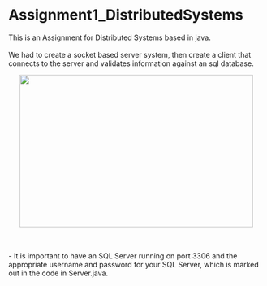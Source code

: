 # Assignment1_DistributedSystems

This is an Assignment for Distributed Systems based in java.
<br/><br/>
We had to create a socket based server system, then create a client that connects to the server and validates information against
an sql database.
<p align="center">
  <img width="460" height="300" src="https://dataintegration.info/wp-content/uploads/2021/06/60586-developer-isometric-people-working-with-technology.gif">
</p>
<br/><br/>
- It is important to have an SQL Server running on port 3306 and the appropriate username and password for your SQL Server, which is marked out in the code
in Server.java.
